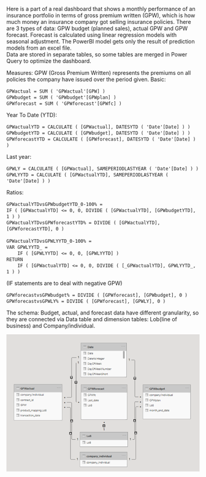 Here is a part of a real dashboard that shows a monthly performance of an insurance portfolio in terms of gross premium written (GPW), which is how much money an insurance company got selling insurance policies. There are 3 types of data: GPW budget (planned sales), actual GPW and GPW forecast. Forecast is calculated using linear regression models with seasonal adjustment. The PowerBI model gets only the result of prediction models from an excel file.    
Data are stored in separate tables, so some tables are merged in Power Query to optimize the dashboard. 

Measures:
GPW (Gross Premium Written) represents the premiums on all policies the company have issued over the period given.
Basic:
```
GPWactual = SUM ( 'GPWactual'[GPW] )
GPWbudget = SUM ( 'GPWbudget'[GPWplan] )
GPWforecast = SUM ( 'GPWforecast'[GPWfc] )
```
Year To Date (YTD):
```
GPWactualYTD = CALCULATE ( [GPWactual], DATESYTD ( 'Date'[Date] ) )
GPWbudgetYTD = CALCULATE ( [GPWbudget], DATESYTD ( 'Date'[Date] ) )
GPWforecastYTD = CALCULATE ( [GPWforecast], DATESYTD ( 'Date'[Date] ) )
```
Last year:
```
GPWLY = CALCULATE ( [GPWactual], SAMEPERIODLASTYEAR ( 'Date'[Date] ) )
GPWLYYTD = CALCULATE ( [GPWactualYTD], SAMEPERIODLASTYEAR ( 'Date'[Date] ) )
```
Ratios:
```
GPWactualYTDvsGPWbudgetYTD_0-100% =
IF ( [GPWactualYTD] <= 0, 0, DIVIDE ( [GPWactualYTD], [GPWbudgetYTD], 1 ) )
GPWactualYTDvsGPWforecastYTD% = DIVIDE ( [GPWactualYTD], [GPWforecastYTD], 0 )

GPWactualYTDvsGPWLYYTD_0-100% =
VAR GPWLYYTD_ =
    IF ( [GPWLYYTD] <= 0, 0, [GPWLYYTD] )
RETURN
    IF ( [GPWactualYTD] <= 0, 0, DIVIDE ( [_GPWactualYTD], GPWLYYTD_, 1 ) )
```
(IF statements are to deal with negative GPW)
```
GPWforecastvsGPWbudget% = DIVIDE ( [GPWforecast], [GPWbudget], 0 )
GPWforecastvsGPWLY% = DIVIDE ( [GPWforecast], [GPWLY], 0 )
```

The schema: 
Budget, actual, and forecast data have different granularity, so they are connected via Data table and dimension tables: Lob(line of business) and Company/individual.   

![Schema](https://github.com/AndreyDyachkov/PowerBI_dashboards/blob/main/budget_vs_actual/schema.png)
